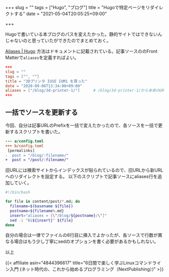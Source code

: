 +++
slug = ""
tags = ["Hugo", "ブログ"]
title = "Hugoで特定ページをリダイレクトする"
date = "2021-05-04T20:05:25+09:00"

+++

Hugoで書いている本ブログのパスを変えたかった。静的サイトではできないんじゃないのと思っていたができたのでまとめておく。

<!--more-->

[Aliases | Hugo](https://gohugo.io/content-management/urls/#aliases)
方法はドキュメントに記載されている。記事ソースののFront Matterで`aliases`を定義すればよい。

``` toml {hl_lines=[6]}
+++
slug = ""
tags = ["", ""]
title = "3Dプリンタ IUSE IUM1 を買った"
date = "2020-09-06T13:34:00+09:00"
aliases = ["/blog/3d-printer-1/"]      # /blog/3d-printer-1/から本来のURLへリダイレクトされる
+++
```

## 一括でソースを更新する

今回、自分は記事URLのPrefixを一括で変えたかったので、各ソースを一括で更新するスクリプトを書いた。

``` diff
--- a/config.toml
+++ b/config.toml
 [permalinks]
-  post = "/blog/:filename/"
+  post = "/post/:filename/"
```

旧URLには検索サイトからインデックスが貼られているので、旧URLから新URLへのリダイレクトを設定する。
以下のスクリプトで記事ソースにaliases行を追加していく。

``` bash
#!/bin/bash

for file in content/post/*.md; do
  filename=$(basename ${file})
  postname=${filename%.md}
  insert="aliases = [\"/blog/${postname}/\"]"
  sed -i "6i${insert}" ${file}
done
```

自分の場合は一律でファイルの6行目に挿入でよかったが、各ソースで行数が異なる場合はもう少し丁寧にsedのオプションを書く必要があるかもしれない。

以上

{{< affiliate asin="4844396617" title="6日間で楽しく学ぶLinuxコマンドライン入門 (ネット時代の、これから始めるプログラミング（NextPublishing）)" >}}
